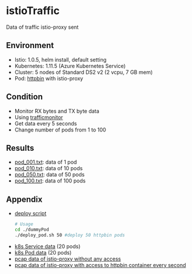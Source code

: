 # istioTraffic

Data of traffic istio-proxy sent

## Environment

* Istio: 1.0.5, helm install, default setting
* Kubernetes: 1.11.5 (Azure Kubernetes Service)
* Cluster: 5 nodes of Standard DS2 v2 (2 vcpu, 7 GB mem)
* Pod: [httpbin](https://github.com/istio/istio/blob/1.0.5/samples/httpbin/httpbin.yaml) with istio-proxy

## Condition

* Monitor RX bytes and TX byte data
* Using [trafficmonitor](https://github.com/idokaraderu/trafficmonitor/blob/master/pod_traffic_monitor.py)
* Get data every 5 seconds
* Change number of pods from 1 to 100

## Results

* [pod_001.txt](./pod_001.txt): data of 1 pod
* [pod_010.txt](./pod_010.txt): data of 10 pods
* [pod_050.txt](./pod_050.txt): data of 50 pods
* [pod_100.txt](./pod_100.txt): data of 100 pods

## Appendix

* [deploy script](./dummyPod)
    ```sh
    # Usage
    cd ./dummyPod
    ./deploy_pod.sh 50 #deploy 50 httpbin pods
    ```
* [k8s Service data](./svc_information.txt) (20 pods)
* [k8s Pod data](./pod_information.txt) (20 pods)
* [pcap data of istio-proxy without any access](./istio-proxy.pcap)
* [pcap data of istio-proxy with access to httpbin container every second](./istio-proxy-with-pod-access.pcap)